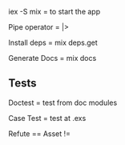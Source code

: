 
iex -S mix = to start the app

Pipe operator = |>

Install deps = mix deps.get

Generate Docs = mix docs

## Tests

Doctest = test from doc modules

Case Test = test at .exs


Refute ==
Asset !=